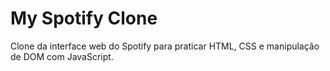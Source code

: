 # My Spotify Clone


Clone da interface web do Spotify para praticar HTML, CSS e manipulação de DOM com JavaScript.
